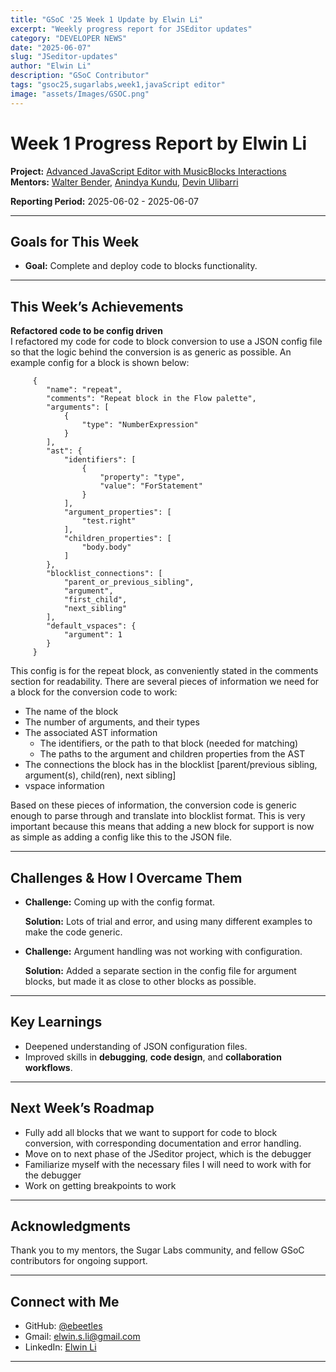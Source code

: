 ```yaml
---
title: "GSoC '25 Week 1 Update by Elwin Li"
excerpt: "Weekly progress report for JSEditor updates"
category: "DEVELOPER NEWS"
date: "2025-06-07"
slug: "JSeditor-updates"
author: "Elwin Li"
description: "GSoC Contributor"
tags: "gsoc25,sugarlabs,week1,javaScript editor"
image: "assets/Images/GSOC.png"
---
```


<!-- markdownlint-disable -->

# Week 1 Progress Report by Elwin Li

**Project:** [Advanced JavaScript Editor with MusicBlocks Interactions](https://github.com/sugarlabs/musicblocks/tree/gsoc-2025/elwin)  
**Mentors:** [Walter Bender](https://github.com/walterbender), [Anindya Kundu](https://github.com/meganindya), [Devin Ulibarri](https://github.com/pikurasa)

**Reporting Period:** 2025-06-02 - 2025-06-07

---

## Goals for This Week

- **Goal:** Complete and deploy code to blocks functionality.

---

## This Week’s Achievements

**Refactored code to be config driven**  
I refactored my code for code to block conversion to use a JSON config file so that the logic behind the conversion is as generic as possible.
An example config for a block is shown below:

         {
            "name": "repeat",
            "comments": "Repeat block in the Flow palette",
            "arguments": [
                {
                    "type": "NumberExpression"
                }
            ],
            "ast": {
                "identifiers": [
                    {
                        "property": "type",
                        "value": "ForStatement"
                    }
                ],
                "argument_properties": [
                    "test.right"
                ],
                "children_properties": [
                    "body.body"
                ]
            },
            "blocklist_connections": [
                "parent_or_previous_sibling",
                "argument",
                "first_child",
                "next_sibling"
            ],
            "default_vspaces": {
                "argument": 1
            }
         }

This config is for the repeat block, as conveniently stated in the comments section for readability. 
There are several pieces of information we need for a block for the conversion code to work:
- The name of the block
- The number of arguments, and their types
- The associated AST information
   - The identifiers, or the path to that block (needed for matching)
   - The paths to the argument and children properties from the AST
- The connections the block has in the blocklist [parent/previous sibling, argument(s), child(ren), next sibling]
- vspace information

Based on these pieces of information, the conversion code is generic enough to parse through and translate into blocklist format.
This is very important because this means that adding a new block for support is now as simple as adding a config like this to the JSON file.

---

## Challenges & How I Overcame Them

- **Challenge:** Coming up with the config format.

  **Solution:** Lots of trial and error, and using many different examples to make the code generic.

- **Challenge:** Argument handling was not working with configuration.

  **Solution:** Added a separate section in the config file for argument blocks, but made it as close to other blocks as possible.

---

## Key Learnings

- Deepened understanding of JSON configuration files.
- Improved skills in **debugging**, **code design**, and **collaboration workflows**.

---

## Next Week’s Roadmap

- Fully add all blocks that we want to support for code to block conversion, with corresponding documentation and error handling.
- Move on to next phase of the JSeditor project, which is the debugger
- Familiarize myself with the necessary files I will need to work with for the debugger
- Work on getting breakpoints to work

---

## Acknowledgments

Thank you to my mentors, the Sugar Labs community, and fellow GSoC contributors for ongoing support.

---

## Connect with Me

- GitHub: [@ebeetles](https://github.com/ebeetles)
- Gmail: [elwin.s.li@gmail.com](mailto:elwin.s.li@gmail.com)
- LinkedIn: [Elwin Li](https://www.linkedin.com/in/elwinsli/)

---
